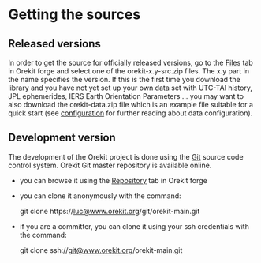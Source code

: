 <!--- Copyright 2002-2014 CS Systèmes d'Information
  Licensed under the Apache License, Version 2.0 (the "License");
  you may not use this file except in compliance with the License.
  You may obtain a copy of the License at
  
    http://www.apache.org/licenses/LICENSE-2.0
  
  Unless required by applicable law or agreed to in writing, software
  distributed under the License is distributed on an "AS IS" BASIS,
  WITHOUT WARRANTIES OR CONDITIONS OF ANY KIND, either express or implied.
  See the License for the specific language governing permissions and
  limitations under the License.
-->

Getting the sources
===================

Released versions
-----------------

In order to get the source for officially released versions, go to the
[Files](https://www.orekit.org/forge/projects/orekit/files) tab in Orekit
forge and select one of the orekit-x.y-src.zip files. The x.y part in the name
 specifies the version. If this is the first time you download the library and
 you have not yet set up your own data set with UTC-TAI history, JPL ephemerides,
 IERS Earth Orientation Parameters ... you may want to also download the
 orekit-data.zip file which is an example file suitable for a quick start (see
 [configuration](./configuration.html) for further reading about data configuration).

Development version
-------------------

The development of the Orekit project is done using the [Git](http://git-scm.com/)
source code control system. Orekit Git master repository is available online.

 * you can browse it using the [Repository](https://www.orekit.org/forge/projects/orekit/repository)
    tab in Orekit forge
 * you can clone it anonymously with the command:

    git clone https://luc@www.orekit.org/git/orekit-main.git

 * if you are a committer, you can clone it using your ssh credentials with the command:

    git clone ssh://git@www.orekit.org/orekit-main.git
